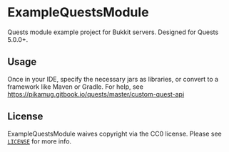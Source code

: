 # ExampleQuestsModule

Quests module example project for Bukkit servers. Designed for Quests 5.0.0+.

## Usage

Once in your IDE, specify the necessary jars as libraries, or convert to a framework like Maven or Gradle. For help, see https://pikamug.gitbook.io/quests/master/custom-quest-api 

## License

ExampleQuestsModule waives copyright via the CC0 license. Please see [`LICENSE`](https://github.com/PikaMug/ExampleQuestsModule/blob/main/LICENSE) for more info.
